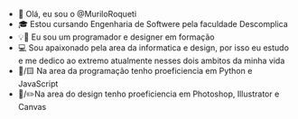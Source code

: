 -  👋 Olá, eu sou o @MuriloRoqueti
-  🎓 Estou cursando Engenharia de Softwere pela faculdade Descomplica
-  💡🎨 Eu sou um programador e designer em formação 
-  💻 Sou apaixonado pela area da informatica e design, por isso eu estudo e me dedico ao extremo atualmente nesses dois ambitos da minha vida
-  🐍/🟨 Na area da programação tenho proeficiencia em Python e JavaScript
-  🎨/✏️Na area do design tenho proeficiencia em Photoshop, Illustrator e Canvas

<!---
Minhas redes sociais para me conhecer melhor 
  📸 Instagram: @muriloroqueti
  📘 Facabook: Murilo Augusto
  🐦 Twitter (atual X): @murilo798447834
--->
